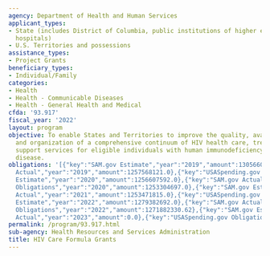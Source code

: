 ```yaml
---
agency: Department of Health and Human Services
applicant_types:
- State (includes District of Columbia, public institutions of higher education and
  hospitals)
- U.S. Territories and possessions
assistance_types:
- Project Grants
beneficiary_types:
- Individual/Family
categories:
- Health
- Health - Communicable Diseases
- Health - General Health and Medical
cfda: '93.917'
fiscal_year: '2022'
layout: program
objective: To enable States and Territories to improve the quality, availability,
  and organization of a comprehensive continuum of HIV health care, treatment, and
  support services for eligible individuals with human immunodeficiency virus (HIV)
  disease.
obligations: '[{"key":"SAM.gov Estimate","year":"2019","amount":1305660682.0},{"key":"SAM.gov
  Actual","year":"2019","amount":1257568121.0},{"key":"USASpending.gov Obligations","year":"2019","amount":1228982037.0},{"key":"SAM.gov
  Estimate","year":"2020","amount":1256607592.0},{"key":"SAM.gov Actual","year":"2020","amount":1256607592.0},{"key":"USASpending.gov
  Obligations","year":"2020","amount":1253304697.0},{"key":"SAM.gov Estimate","year":"2021","amount":1315005000.0},{"key":"SAM.gov
  Actual","year":"2021","amount":1253471815.0},{"key":"USASpending.gov Obligations","year":"2021","amount":1233291831.13},{"key":"SAM.gov
  Estimate","year":"2022","amount":1279382692.0},{"key":"SAM.gov Actual","year":"2022","amount":1273420556.0},{"key":"USASpending.gov
  Obligations","year":"2022","amount":1271882330.62},{"key":"SAM.gov Estimate","year":"2023","amount":1331614385.0},{"key":"SAM.gov
  Actual","year":"2023","amount":0.0},{"key":"USASpending.gov Obligations","year":"2023","amount":1235572836.18}]'
permalink: /program/93.917.html
sub-agency: Health Resources and Services Administration
title: HIV Care Formula Grants
---
```

